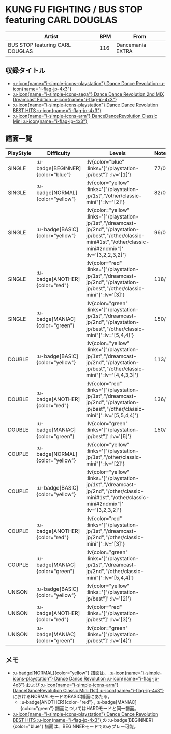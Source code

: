 # KUNG FU FIGHTING / BUS STOP featuring CARL DOUGLAS

|Artist|BPM|From|
|------|---|----|
|BUS STOP featuring CARL DOUGLAS|116|Dancemania EXTRA|

## 収録タイトル

- [ :u-icon{name="i-simple-icons-playstation"} Dance Dance Revolution :u-icon{name="i-flag-jp-4x3"} ](/playstation-jp/1st)
- [ :u-icon{name="i-simple-icons-sega"} Dance Dance Revolution 2nd MIX Dreamcast Edition :u-icon{name="i-flag-jp-4x3"} ](/dreamcast-jp/2nd)
- [ :u-icon{name="i-simple-icons-playstation"} Dance Dance Revolution BEST HITS :u-icon{name="i-flag-jp-4x3"} ](/playstation-jp/best)
- [ :u-icon{name="i-simple-icons-arm"} DanceDanceRevolution Classic Mini :u-icon{name="i-flag-jp-4x3"} ](/other/classic-mini)

## 譜面一覧

|PlayStyle|Difficulty|Levels|Notes|Movie|
|---------|----------|------|-----|-----|
|SINGLE| :u-badge[BEGINNER]{color="blue"} | :lv{color="blue" :links='["/playstation-jp/best"]' :lv='[1]'} |77/0||
|SINGLE| :u-badge[NORMAL]{color="yellow"} | :lv{color="yellow" :links='["/playstation-jp/1st","/other/classic-mini"]' :lv='[2]'} |82/0||
|SINGLE| :u-badge[BASIC]{color="yellow"} | :lv{color="yellow" :links='["/playstation-jp/1st","/dreamcast-jp/2nd","/playstation-jp/best","/other/classic-mini#1st","/other/classic-mini#2ndmix"]' :lv='[3,2,2,3,2]'} |96/0||
|SINGLE| :u-badge[ANOTHER]{color="red"} | :lv{color="red" :links='["/playstation-jp/1st","/dreamcast-jp/2nd","/playstation-jp/best","/other/classic-mini"]' :lv='[3]'} |118/0||
|SINGLE| :u-badge[MANIAC]{color="green"} | :lv{color="green" :links='["/playstation-jp/1st","/dreamcast-jp/2nd","/playstation-jp/best","/other/classic-mini"]' :lv='[5,4,4]'} |150/0||
|DOUBLE| :u-badge[BASIC]{color="yellow"} | :lv{color="yellow" :links='["/playstation-jp/1st","/dreamcast-jp/2nd","/playstation-jp/best","/other/classic-mini"]' :lv='[4,4,3,3]'} |113/0||
|DOUBLE| :u-badge[ANOTHER]{color="red"} | :lv{color="red" :links='["/playstation-jp/1st","/dreamcast-jp/2nd","/playstation-jp/best","/other/classic-mini"]' :lv='[5,5,4,4]'} |136/0||
|DOUBLE| :u-badge[MANIAC]{color="green"} | :lv{color="green" :links='["/playstation-jp/best"]' :lv='[6]'} |150/0||
|COUPLE| :u-badge[NORMAL]{color="yellow"} | :lv{color="yellow" :links='["/playstation-jp/1st","/other/classic-mini"]' :lv='[2]'} |||
|COUPLE| :u-badge[BASIC]{color="yellow"} | :lv{color="yellow" :links='["/playstation-jp/1st","/dreamcast-jp/2nd","/other/classic-mini#1st","/other/classic-mini#2ndmix"]' :lv='[3,2,3,2]'} |||
|COUPLE| :u-badge[ANOTHER]{color="red"} | :lv{color="red" :links='["/playstation-jp/1st","/dreamcast-jp/2nd","/other/classic-mini"]' :lv='[3]'} |||
|COUPLE| :u-badge[MANIAC]{color="green"} | :lv{color="green" :links='["/playstation-jp/1st","/dreamcast-jp/2nd","/other/classic-mini"]' :lv='[5,4,4]'} |||
|UNISON| :u-badge[BASIC]{color="yellow"} | :lv{color="yellow" :links='["/playstation-jp/best"]' :lv='[2]'} |||
|UNISON| :u-badge[ANOTHER]{color="red"} | :lv{color="red" :links='["/playstation-jp/best"]' :lv='[3]'} |||
|UNISON| :u-badge[MANIAC]{color="green"} | :lv{color="green" :links='["/playstation-jp/best"]' :lv='[4]'} |||

## メモ

- :u-badge[NORMAL]{color="yellow"} 譜面は、[ :u-icon{name="i-simple-icons-playstation"} Dance Dance Revolution :u-icon{name="i-flag-jp-4x3"} ](/playstation-jp/1st)および[ :u-icon{name="i-simple-icons-arm"} DanceDanceRevolution Classic Mini (1st) :u-icon{name="i-flag-jp-4x3"} ](/other/classic-mini#1st)におけるNORMALモードのBASIC譜面にあたる。
  - :u-badge[ANOTHER]{color="red"} , :u-badge[MANIAC]{color="green"} 譜面についてはHARDモードと同一譜面。
- [ :u-icon{name="i-simple-icons-playstation"} Dance Dance Revolution BEST HITS :u-icon{name="i-flag-jp-4x3"} ](/playstation-jp/best)の :u-badge[BEGINNER]{color="blue"} 譜面は、BEGINNERモードでのみプレー可能。
